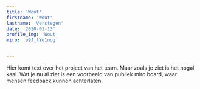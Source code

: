 ```yaml
---
title: 'Wout'
firstname: 'Wout'
lastname: 'Verstegen'
date: '2020-01-13'
profile_img: 'Wout'
miro: 'o9J_lYu1nug'


---
```


Hier komt text over het project van het team. Maar zoals je ziet is het nogal kaal. Wat je nu al ziet is een voorbeeld van publiek miro board, waar mensen feedback kunnen achterlaten.


